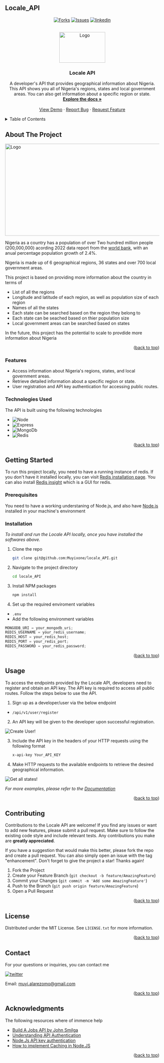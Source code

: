 ## Locale_API

<a name="readme-top"></a>

<!-- PROJECT SHIELDS -->
<!--
*** I'm using markdown "reference style" links for readability.
*** Reference links are enclosed in brackets [ ] instead of parentheses ( ).
*** See the bottom of this document for the declaration of the reference variables
*** for contributors-url, forks-url, etc. This is an optional, concise syntax you may use.
*** https://www.markdownguide.org/basic-syntax/#reference-style-links
-->
<div align="center">

[![Forks][forks-shield]][forks-url]
[![Issues][issues-shield]][issues-url]
[![linkedin][linkedin-shield]][linkedin-url]

</div>

<!-- PROJECT LOGO -->
<br />
<div align="center">

  <a href="https://github.com/Muyixone/locale_API/tree/main">
    <img src="./img/map_of_Nigeria.png" alt="Logo" width="150" height="100">
  </a>

  <h3 align="center">Locale API</h3>

  <p align="center">
   A developer's API that provides geographical information about Nigeria. This API shows you all of Nigeria's regions, states and local government areas. You can also get information about a specific region or state.
    <br />
    <a href="https://locate-nigeria.onrender.com/api-docs/"><strong>Explore the docs »</strong></a>
    <br />
    <br />
    <a href="https://github.com/Muyixone/locale_API/">View Demo</a>
    ·
    <a href="https://github.com/Muyixone/locale_API/issues">Report Bug</a>
    ·
    <a href="https://github.com/Muyixone/locale_API/issues">Request Feature</a>
  </p>
</div>

<!-- TABLE OF CONTENTS -->
<details>
  <summary>Table of Contents</summary>
  <ol>
    <li>
      <a href="#about-the-project">About The Project</a>
      <ul>
      <li><a href="#features">Features</a></li>
        <li><a href="#technologies_used">Technologies Used</a></li>
      </ul>
    </li>
    <li>
      <a href="#getting-started">Getting Started</a>
      <ul>
        <li><a href="#prerequisites">Prerequisites</a></li>
        <li><a href="#installation">Installation</a></li>
      </ul>
    </li>
    <li><a href="#usage">Usage</a></li>
    <li><a href="#contributing">Contributing</a></li>
    <li><a href="#license">License</a></li>
    <li><a href="#contact">Contact</a></li>
    <li><a href="#acknowledgments">Acknowledgments</a></li>
  </ol>
</details>

<!-- ABOUT THE PROJECT -->

## About The Project

<img src="./img/snapshot.png" alt="Logo" width="600" height="300">

<br />

Nigeria as a country has a population of over Two hundred million people (200,000,000) acording 2022 data report from the [world bank](https://data.worldbank.org/country/nigeria), with an anual percentage population growth of 2.4%.

Nigeria is made up of 6 geographical regions, 36 states and over 700 local government areas.

This project is based on providing more information about the country in terms of

- List of all the regions
- Longitude and latitude of each region, as well as population size of each region
- Names of all the states
- Each state can be searched based on the region they belong to
- Each state can be seached based on thier population size
- Local government areas can be searched based on states

In the future, this project has the potential to scale to provdide more information about Nigeria

<p align="right">(<a href="#readme-top">back to top</a>)</p>

### Features

- Access information about Nigeria's regions, states, and local government areas.
- Retrieve detailed information about a specific region or state.
- User registration and API key authentication for accessing public routes.

### Technologies Used

The API is built using the following technologies

- ![Node][NodeJS]
- ![Express][Express.js]
- ![MongoDb][MongoDB]
- ![Redis][Redis]

<p align="right">(<a href="#readme-top">back to top</a>)</p>

<!-- GETTING STARTED -->

## Getting Started

To run this project locally, you need to have a running instance of redis. If you don't have it installed locally, you can visit [Redis installation page](https://redis.io/download/#redis-downloads). You can also install [Redis insight](https://redis.com/redis-enterprise/redis-insight/?_ga=2.107225863.460388105.1689031771-1368251828.1688239450&_gl=1*7nwdxv*_ga*MTM2ODI1MTgyOC4xNjg4MjM5NDUw*_ga_8BKGRQKRPV*MTY4OTAzMTc3MS41LjEuMTY4OTAzMTgzOS42MC4wLjA.) which is a GUI for redis.

### Prerequisites

You need to have a working understaning of Node.js, and also have [Node.js](https://nodejs.org/) installed in your machine's environment

### Installation

_To install and run the Locale API locally, once you have installed the softwares above._

1. Clone the repo
   ```sh
   git clone git@github.com:Muyixone/locale_API.git
   ```
2. Navigate to the project directory
   ```sh
   cd locale_API
   ```
3. Install NPM packages
   ```sh
   npm install
   ```
4. Set up the required enviroment variables

- `.env`
- Add the following environment variables

```js
MONGODB_URI = your_mongodb_uri;
REDIS_USERNAME = your_redis_username;
REDIS_HOST = your_redis_host;
REDIS_PORT = your_redis_port;
REDIS_PASSWORD = your_redis_password;
```

<p align="right">(<a href="#readme-top">back to top</a>)</p>

<!-- USAGE EXAMPLES -->

## Usage

To access the endpoints provided by the Locale API, developers need to register and obtain an API key. The API key is required to access all public routes. Follow the steps below to use the API.

1.  Sign up as a developer/user via the below endpoint

- `/api/v1/user/register`

2. An API key will be given to the developer upon successful registration.

![Create User!](./img/create_user.gif 'Create User')

3. Include the API key in the headers of your HTTP requests using the following format

   ```sh
   x-api-key Your_API_KEY
   ```

4. Make HTTP requests to the available endpoints to retrieve the desired geographical information.

![Get all states!](./img/get_states1.gif 'Get all states')

_For more examples, please refer to the [Documentation](https://locate-nigeria.onrender.com/api-docs/)_

<p align="right">(<a href="#readme-top">back to top</a>)</p>

<!-- CONTRIBUTING -->

## Contributing

Contributions to the Locale API are welcome! If you find any issues or want to add new features, please submit a pull request. Make sure to follow the existing code style and include relevant tests. Any contributions you make are **greatly appreciated**.

If you have a suggestion that would make this better, please fork the repo and create a pull request. You can also simply open an issue with the tag "enhancement".
Don't forget to give the project a star! Thanks again!

1. Fork the Project
2. Create your Feature Branch (`git checkout -b feature/AmazingFeature`)
3. Commit your Changes (`git commit -m 'Add some AmazingFeature'`)
4. Push to the Branch (`git push origin feature/AmazingFeature`)
5. Open a Pull Request

<p align="right">(<a href="#readme-top">back to top</a>)</p>

<!-- LICENSE -->

## License

Distributed under the MIT License. See `LICENSE.txt` for more information.

<p align="right">(<a href="#readme-top">back to top</a>)</p>

<!-- CONTACT -->

## Contact

For your questions or inquiries, you can contact me

[![twitter][Twitter_shield]][Twitter_url]

Email: muyi.alarezomo@gmail.com

<p align="right">(<a href="#readme-top">back to top</a>)</p>

<!-- ACKNOWLEDGMENTS -->

## Acknowledgments

The following resources where of immence help

- [Build A Jobs API by John Smilga](https://www.youtube.com/watch?v=qwfE7fSVaZM&t=23314s)
- [Understanding API Authentication](https://blog.logrocket.com/understanding-api-key-authentication-node-js/)
- [Node.Js API key authentication](https://www.thecodeforge.io/post/node-js-api-key-authentication)
- [How to implement Caching in Node.JS](https://www.digitalocean.com/community/tutorials/how-to-implement-caching-in-node-js-using-redis)

<p align="right">(<a href="#readme-top">back to top</a>)</p>

<!-- MARKDOWN LINKS & IMAGES -->
<!-- https://www.markdownguide.org/basic-syntax/#reference-style-links -->

[forks-shield]: https://img.shields.io/github/forks/Muyixone/locale_API?style=for-the-badge
[forks-url]: https://github.com/Muyixone/locale_API/network/members
[stars-shield]: https://img.shields.io/github/stars/Muyixone/locale_API?style=for-the-badge
[stars-url]: https://github.com/Muyixone/locale_API/stargazers
[issues-shield]: https://img.shields.io/github/issues/Muyixone/locale_API?style=for-the-badge
[issues-url]: https://github.com/Muyixone/locale_API/issues
[linkedin-shield]: https://img.shields.io/badge/-LinkedIn-black.svg?style=for-the-badge&logo=linkedin&colorB=555
[linkedin-url]: https://www.linkedin.com/in/osamuyialarezomo/
[product-screenshot]: images/screenshot.png
[MongoDB]: https://img.shields.io/badge/MongoDB-%234ea94b.svg?style=for-the-badge&logo=mongodb&logoColor=white
[Redis]: https://img.shields.io/badge/redis-%23DD0031.svg?style=for-the-badge&logo=redis&logoColor=white
[Express.js]: https://img.shields.io/badge/express.js-%23404d59.svg?style=for-the-badge&logo=express&logoColor=%2361DAFB
[NodeJS]: https://img.shields.io/badge/node.js-6DA55F?style=for-the-badge&logo=node.js&logoColor=white
[Twitter_shield]: https://img.shields.io/badge/Twitter-1DA1F2?style=for-the-badge&logo=twitter&logoColor=white
[Twitter_url]: https://twitter.com/Muyixone
[Gmail_shield]: https://img.shields.io/badge/Gmail-D14836?style=for-the-badge&logo=gmail&logoColor=white
[Gmail_url]: muyi.alarezomo@gmail.com
